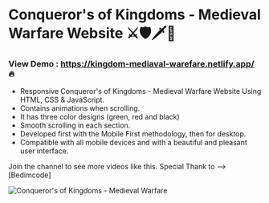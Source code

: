 # Conqueror's of Kingdoms - Medieval Warfare Website ⚔🛡🗡🏹

<!-- ## [Watch it on youtube](https://youtu.be/lgo1CEPZoxg) -->

### View Demo :  https://kingdom-mediaval-warefare.netlify.app/ 🔥 

- Responsive Conqueror's of Kingdoms - Medieval Warfare Website Using HTML, CSS & JavaScript.
- Contains animations when scrolling.
- It has three color designs (green, red and black)
- Smooth scrolling in each section.
- Developed first with the Mobile First methodology, then for desktop.
- Compatible with all mobile devices and with a beautiful and pleasant user interface.

Join the channel to see more videos like this. Special Thank to --> [Bedimcode]

![Conqueror's of Kingdoms - Medieval Warfare](/preview.png) 

<!-- ![Conqueror's of Kingdoms - Medieval Warfare](/preview.png) -->

